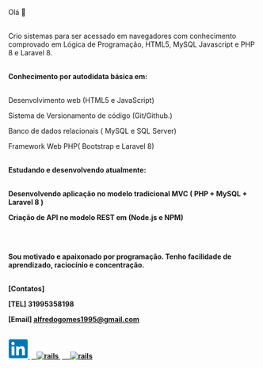 Olá 👋


<br/>Crio sistemas para ser acessado em navegadores com conhecimento comprovado em Lógica de Programação, HTML5, MySQL Javascript e PHP 8 e Laravel 8.

<br/><b>Conhecimento por autodidata básica em:</b><br/><br/>

Desenvolvimento web (HTML5 e JavaScript)

Sistema de Versionamento de código (Git/Github.)

Banco de dados relacionais ( MySQL e SQL Server)

Framework Web PHP( Bootstrap e Laravel 8)<br/><br/>

<b>Estudando e desenvolvendo atualmente:<br/><br/>

Desenvolvendo aplicação no modelo tradicional MVC ( PHP + MySQL + Laravel 8 )

Criação de API no modelo REST em (Node.js e NPM)

<br/><br/>

Sou motivado e apaixonado por programação. Tenho facilidade de aprendizado, raciocínio e concentração. <br/><br/>        
          
          
[Contatos] <br/>


[TEL] 31995358198

[Email] alfredogomes1995@gmail.com<br/>


<br/><a href="https://www.linkedin.com/in/alfredo1995/" target="_blank">
<img src="https://raw.githubusercontent.com/devicons/devicon/master/icons/linkedin/linkedin-original.svg" alt="rails" width="40" height="40" style="max-width: 100%;"></img>
</a>&nbsp;<a href="https://www.youtube.com/channel/UCXKSo8RSfVmrawXleZ-_arg" target="_blank">
&nbsp;&nbsp;<img src="https://www.flaticon.com/svg/vstatic/svg/185/185983.svg?token=exp=1618387818~hmac=57ee34acf40659fbc1a0789af2104775" alt="rails" width="40" height="40" style="max-width: 100%;"></img>
</a>&nbsp;<a href="https://www.instagram.com/alfredogomesss/" target="_blank">&nbsp;
&nbsp;<a href="https://my.indeed.com/p/alfredog-52cnbyc" target="_blank">&nbsp;&nbsp;<img src="https://play-lh.googleusercontent.com/_sJ-ST-crO8lxIzTv44xv_hiZvA6X7X2-8jSjhha2RfYcGSgACRod38yA6dfmcJHy_M" alt="rails" width="40" height="40" style="max-width: 100%;"></img>
</a>
